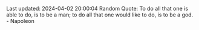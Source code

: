 Last updated: 2024-04-02 20:00:04
Random Quote: To do all that one is able to do, is to be a man; to do all that one would like to do, is to be a god. - Napoleon